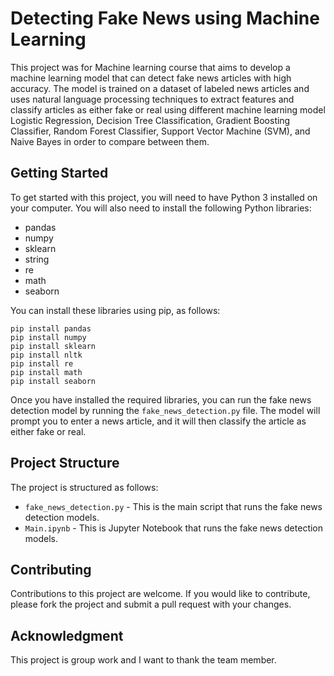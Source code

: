 # Detecting Fake News using Machine Learning

This project was for Machine learning course that  aims to develop a machine learning model that can detect fake news articles with high accuracy. The model is trained on a dataset of labeled news articles and uses natural language processing techniques to extract features and classify articles as either fake or real using different machine learning model Logistic Regression, Decision Tree Classification, Gradient Boosting Classifier, Random Forest Classifier, Support Vector Machine (SVM), and Naive Bayes in order to compare between them.

## Getting Started

To get started with this project, you will need to have Python 3 installed on your computer. You will also need to install the following Python libraries:

- pandas
- numpy
- sklearn
- string
- re
- math
- seaborn

You can install these libraries using pip, as follows:

```
pip install pandas
pip install numpy
pip install sklearn
pip install nltk
pip install re
pip install math
pip install seaborn
```

Once you have installed the required libraries, you can run the fake news detection model by running the `fake_news_detection.py` file. The model will prompt you to enter a news article, and it will then classify the article as either fake or real.

## Project Structure

The project is structured as follows:

- `fake_news_detection.py` - This is the main script that runs the fake news detection models.
- `Main.ipynb` -  This is  Jupyter Notebook  that runs the fake news detection models.


## Contributing

Contributions to this project are welcome. If you would like to contribute, please fork the project and submit a pull request with your changes.

## Acknowledgment

This project is group work and I want to thank the team member.
